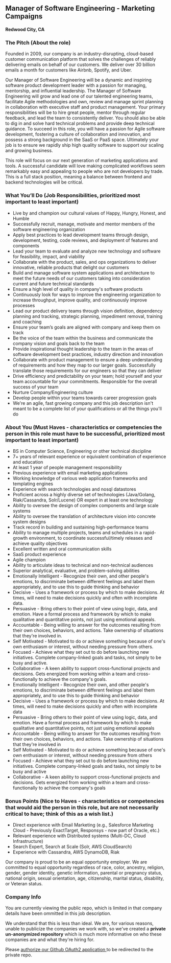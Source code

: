 ## Manager of Software Engineering - Marketing Campaigns
#### Redwood City, CA

### The Pitch (About the role)
Founded in 2009, our company is an industry-disrupting, cloud-based customer communication platform that solves the challenges of reliably delivering emails on behalf of our customers. We deliver over 30 billion emails a month for customers like Airbnb, Spotify, and Uber.

Our Manager of Software Engineering will be a dynamic and inspiring software product development leader with a passion for managing, mentorship, and influential leadership. The Manager of Software Engineering will grow and lead one of our talented engineering teams, facilitate Agile methodologies and
own, review and manage sprint planning in collaboration with executive staff and product management. Your primary responsibilities will be to hire great people, mentor through regular feedback, and lead the team to consistently deliver. You should also be able to dig in and solve hard technical problems and provide deep technical guidance. To succeed in this role, you will have a passion for Agile software development, fostering a culture of collaboration and innovation, and possess a strong background in the SaaS or PaaS space. Ultimately your job is to ensure we rapidly ship high quality software to support our scaling and growing business.

This role will focus on our next generation of marketing applications and tools. A successful candidate will love making complicated workflows seem remarkably easy and appealing to people who are not developers by trade. This is a full stack position, meaning a balance between frontend and backend technologies will be critical.

### What You’ll Do (Job Responsibilities, prioritized most important to least important)
+ Live by and champion our cultural values of Happy, Hungry, Honest, and Humble
+ Successfully recruit, manage, motivate and mentor members of the software engineering organization
+ Apply best practices to lead development teams through design, development, testing, code reviews, and deployment of features and components
+ Lead your team to evaluate and analyze new technology and software for feasibility, impact, and viability
+ Collaborate with the product, sales, and ops organizations to deliver innovative, reliable products that delight our customers
+ Build and manage software system applications and architecture to meet the future needs of our customers taking into consideration current and future technical standards
+ Ensure a high level of quality in company's software products
+ Continuously look for ways to improve the engineering organization to increase throughput, improve quality, and continuously improve processes
+ Lead our product delivery teams through vision definition, dependency planning and tracking, strategic planning, impediment removal, training and coaching
+ Ensure your team’s goals are aligned with company and keep them on track
+ Be the voice of the team within the business and communicate the company vision and goals back to the team
+ Provide inspirational thought leadership to the team in the areas of software development best practices, industry direction and innovation
+ Collaborate with product management to ensure a deep understanding of requirements and how they map to our larger goals. Successfully translate those requirements for our engineers so that they can deliver
+ Drive efficiency and predictability on your team; hold yourself and your team accountable for your commitments. Responsible for the overall success of your team
+ Nurture Company/Engineering culture
+ Develop people within your teams towards career progression goals
+ We're an agile, fast growing company and this job description isn't meant to be a complete list of your qualifications or all the things you'll do

### About You (Must Haves - characteristics or competencies the person in this role must have to be successful, prioritized most important to least important)
+ BS in Computer Science, Engineering or other technical discipline
+ 7+ years of relevant experience or equivalent combination of experience and education
+ At least 1 year of people management responsibility
+ Previous experience with email marketing applications
+ Working knowledge of various web application frameworks and templating engines
+ Experience with search technologies and nosql datastores
+ Proficient across a highly diverse set of technologies (Java/Golang, Riak/Cassandra, Solr/Lucene) OR expert in at least one technology
+ Ability to oversee the design of complex components and large scale systems
+ Ability to oversee the translation of architecture vision into concrete system designs
+ Track record in building and sustaining high-performance teams
+ Ability to manage multiple projects, teams and schedules in a rapid-growth environment, to coordinate successful/timely releases and achieve quality objectives
+ Excellent written and oral communication skills
+ SaaS product experience
+ Agile champion
+ Ability to articulate ideas to technical and non-technical audiences
+ Superior analytical, evaluative, and problem-solving abilities
+ Emotionally Intelligent - Recognize their own, and other people's emotions, to discriminate between different feelings and label them appropriately, and to use this to guide thinking and behavior
+ Decisive - Uses a framework or process by which to make decisions. At times, will need to make decisions quickly and often with incomplete data.
+ Persuasive - Bring others to their point of view using logic, data, and emotion. Have a formal process and framework by which to make qualitative and quantitative points, not just using emotional appeals.
+ Accountable - Being willing to answer for the outcomes resulting from their own choices, behaviors, and actions. Take ownership of situations that they're involved in.
+ Self Motivated - Motivated to do or achieve something because of one's own enthusiasm or interest, without needing pressure from others.
+ Focused - Achieve what they set out to do before launching new initiatives. Complete company-linked goals and tasks, not simply to be busy and active.
+ Collaborative - A keen ability to support cross-functional projects and decisions. Gets energized from working within a team and cross-functionally to achieve the company's goals.
+ Emotionally Intelligent - Recognize their own, and other people's emotions, to discriminate between different feelings and label them appropriately, and to use this to guide thinking and behavior
+ Decisive - Uses a framework or process by which to make decisions. At times, will need to make decisions quickly and often with incomplete data
+ Persuasive - Bring others to their point of view using logic, data, and emotion. Have a formal process and framework by which to make qualitative and quantitative points, not just using emotional appeals
+ Accountable - Being willing to answer for the outcomes resulting from their own choices, behaviors, and actions. Take ownership of situations that they're involved in
+ Self Motivated - Motivated to do or achieve something because of one's own enthusiasm or interest, without needing pressure from others
+ Focused - Achieve what they set out to do before launching new initiatives. Complete company-linked goals and tasks, not simply to be busy and active
+ Collaborative - A keen ability to support cross-functional projects and decisions. Gets energized from working within a team and cross-functionally to achieve the company's goals

### Bonus Points ​(Nice to Haves - characteristics or competencies that would aid the person in this role, but are not necessarily critical to have; think of this as a wish list.)
+ Direct experience with Email Marketing (e.g., Salesforce Marketing Cloud - Previously ExactTarget, Responsys - now part of Oracle, etc.)
+ Relevant experience with Distributed systems (Multi-DC, Cloud Infrastructure)
+ Search Expert, Search at Scale (Solr, AWS CloudSearch)
+ Experience with Cassandra, AWS DynamoDB, Riak

Our company is proud to be an equal opportunity employer. We are committed to equal opportunity regardless of race, color, ancestry, religion, gender, gender identity, genetic information, parental or pregnancy status, national origin, sexual orientation, age, citizenship, marital status, disability, or Veteran status.

### Company Info
You are currently viewing the public repo, which is limited in that company details have been ommitted in this job description.  
    
We understand that this is less than ideal.  We are, for various reasons, unable to publicize the companies we work with, so we've
created a **private un-anonymized repository** which is much more informative on who these companies are and what they're hiring for.  
    
Please [authorize our Github OAuth2 application ](http://localhost:3000/users/auth/github?job_id=u2vuzgdyawq-software-engineering-manager-marketing-campaigns) to be redirected to the private repo.
